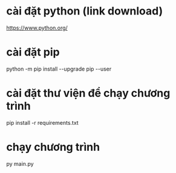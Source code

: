 # cài đặt python (link download)
https://www.python.org/ 

# cài đặt pip
python -m pip install --upgrade pip --user

# cài đặt thư viện để chạy chương trình
pip install -r requirements.txt

# chạy chương trình
py main.py